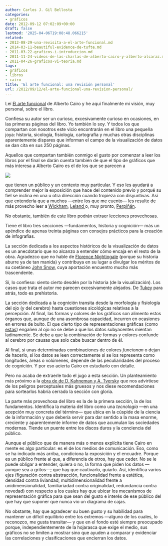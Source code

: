 ```yaml
---
author: Carlos J. Gil Bellosta
categories:
- gráficos
date: 2012-09-12 07:02:09+00:00
draft: false
lastmod: '2025-04-06T19:08:48.066215'
related:
- 2013-08-29-una-revisita-a-el-arte-funcional.md
- 2014-03-11-beautiful-evidence-de-tufte.md
- 2011-03-22-graficos-i-introduccion.md
- 2011-11-24-videos-de-las-charlas-de-alberto-cairo-y-alberto-alcaraz.md
- 2011-04-26-graficos-vi-teoria.md
tags:
- gráficos
- libros
- cairo
title: 'El arte funcional: una revisión personal'
url: /2012/09/12/el-arte-funcional-una-revision-personal/
---
```


Leí [El arte funcional](https://datanalytics.com/2012/08/08/el-arte-funcional/) de Alberto Cairo y he aquí finalmente mi visión, muy personal, sobre el libro.

Confiesa su autor ser un curioso, excesivamente curioso en ocasiones, en las primeras páginas del libro. Yo también lo soy. Y todos los que compartan con nosotros este vicio encontrarán en el libro una pequeña joya: historia, sicología, fisiología, cartografía y muchas otras disciplinas aparentemente dispares que informan el campo de la visualización de datos se dan cita en sus 250 páginas.

Aquellos que compartan también conmigo el gusto por comenzar a leer los libros por el final se darán cuenta también de que el tipo de gráficos que más interesa a Alberto Cairo es el de los que se parecen a

![](http://www.elartefuncional.com/im/emisiones4.jpg)


que tienen un público y un contexto muy particular. Y eso les ayudará a comprender mejor la exposición que hace del contenido previo y porqué su fiel se inclina en una u otra dirección cuando tropieza con disyuntivas. Así que entendería que a muchos —entre los que me cuento— les resulte de más provecho leer a [Wickham](https://datanalytics.com/2011/04/26/graficos-vi-teoria/), [Leland ](https://datanalytics.com/2011/02/10/1440/)o, muy pronto, [Perpiñán](http://oscarperpinan.github.com/spacetime-vis/).

No obstante, también de este libro podrán extraer lecciones provechosas.

Tiene el libro tres secciones —fundamentos, historia y cognición— más un apéndice de apenas treinta páginas con consejos prácticos para la creación de infografías.

La sección dedicada a los aspectos históricos de la visualización de datos es un anecdotario que no alcanzo a entender cómo encaja en el resto de la obra. Agradezco que no hable de [Florence Nightingale](http://erre-que-erre-paco.blogspot.com.es/2010/06/los-datos-de-florence-nightingale.html) (porque su historia aburre ya de tan manida) y contribuya en su lugar a divulgar los méritos de su coetáneo [John Snow](http://es.wikipedia.org/wiki/John_Snow), cuya aportación encuentro mucho más trascendente.

Sí, lo confieso: siento cierto desdén por la historia (de la visualización). Los casos que trata el autor me parecen excesivamente alejados. De  [Tukey](http://es.wikipedia.org/wiki/John_W._Tukey) para atrás, todo es prehistoria.

La sección dedicada a la cognición transita desde la morfología y fisiología del ojo (y del cerebro) hasta cuestiones sicológicas relativas a la percepción. Al final, las formas y colores de los gráficos son alimento estos órganos que, aunque de una asombrosa capacidad, incurren en ocasiones en errores de bulto. El que cierto tipo de representaciones gráficas (como [estas](https://datanalytics.com/2011/03/02/1658/)) engañen al ojo no se debe a que los datos subyacentes mientan ladinamente. Se debe a que la combinación de formas y colores confunde al cerebro por causas que solo cabe buscar dentro de él.

Al final, si unas determinadas combinaciones de colores _funcionan_ o dejan de hacerlo, si los datos se leen correctamente si se los representa como longitudes, áreas o volúmenes, depende de las peculiaridades del proceso de cognición. Y por eso acierta Cairo en estudiarlo con detalle.

Pero no acaba de extraerle todo el jugo a esta sección. Un planteamiento más próximo a la [obra de de D. Kahneman y A. Tversky](https://datanalytics.com/2011/04/27/incertidumbre-juicios-y-sesgos/) que nos advirtiese de los peligros perceptuales más gruesos y nos diese recomendaciones para sortearlos habría cerrado la sección con gloria.

La parte más provechosa del libro es la de la primera sección, la de los fundamentos. Identifica la materia del libro como una _tecnología_ —en una acepción muy concreta del término— que ubica en la cúspide de la ciencia de la información y que debería servir para dar sentido a la masa enorme, creciente y aparentemente informe de datos que acumulan las sociedades modernas. Tiende un puente entre los discos duros y la conciencia del público.

Aunque el público que de manera más o menos explícita tiene Cairo en mente es algo particular: es el de los medios de comunicación. Eso, como se ha indicado más arriba, condiciona la exposición y el encuadre. Porque es un público frente al que, a diferencia de otros, hay que ceder. No se le puede obligar a entender, quiera o no, la forma que piden los datos —aunque sea a gritos—; que hay que cautivarlo, guiarlo. Así, identifica varios ejes (figuración contra abstracción, funcionalidad frente a estética, densidad contra liviandad, multidimensionalidad frente a unidimensionalidad, familiariadad contra originalidad, redundancia contra novedad) con respecto a los cuales hay que ubicar los mecanismos de representación gráfica para que sean del gusto e interés de ese público del que hay que suponer que nunca vio un diagrama de cajas.

No obstante, hay que agradecer su buen gusto y su habilidad para mantener un difícil equilibrio entre los extremos —alguno de los cuales, lo reconozco, me gusta transitar— y que en el fondo esté siempre preocupado porque, independientemente de la hojarasca que exige el medio, sus gráficos no se limiten a mostrar sino que ayuden a comparar y evidenciar las correlaciones y clasificaciones que encierran los datos.